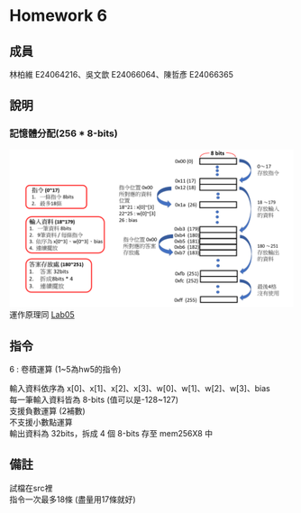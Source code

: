 # Homework 6
## 成員
林柏維 E24064216、吳文歆 E24066064、陳哲彥 E24066365
## 說明  
### 記憶體分配(256 * 8-bits)  
![1](images/1.PNG)  
運作原理同 [Lab05](https://github.com/HainanG/2019_FPGA_Design_Group9/blob/master/Lab05/README.md)  
## 指令  
6 : 卷積運算 (1~5為hw5的指令)  
  
輸入資料依序為 x[0]、x[1]、x[2]、x[3]、w[0]、w[1]、w[2]、w[3]、bias  
每一筆輸入資料皆為 8-bits (值可以是-128~127)  
支援負數運算 (2補數)  
不支援小數點運算  
輸出資料為 32bits，拆成 4 個 8-bits 存至 mem256X8 中
## 備註  
試檔在src裡  
指令一次最多18條 (盡量用17條就好)  
